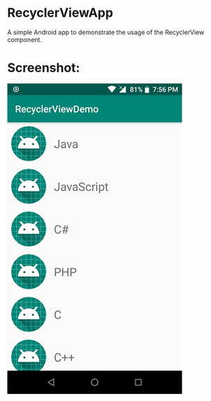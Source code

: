 # RecyclerViewApp
A simple Android app to demonstrate the usage of the RecyclerView component.

# Screenshot:
![](/images/screenshot.jpg)
